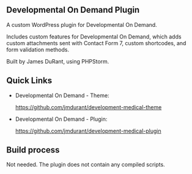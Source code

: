 Developmental On Demand Plugin
-

A custom WordPress plugin for Developmental On Demand.

Includes custom features for Developmental On Demand, which adds custom attachments sent with Contact Form 7, custom shortcodes, and form validation methods.

Built by James DuRant, using PHPStorm.

## Quick Links

- Developmental On Demand - Theme:

   https://github.com/jmdurant/development-medical-theme

- Developmental On Demand - Plugin:

   https://github.com/jmdurant/development-medical-plugin

## Build process

Not needed. The plugin does not contain any compiled scripts.
